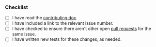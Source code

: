 <!--
Thank you for wanting to contribute!

Please fill out this description, and the checklist below.

Here are some key points to include in your description:
- What is this new code intended to do?
- Are there any related issues?
- What is the motivation for this change?
- What is an example of usage, or changes to config files? (if applicable)
-->

### Checklist

- [ ] I have read the [contributing doc](https://github.com/jrnl-org/jrnl/blob/develop/docs/contributing.md).
- [ ] I have included a link to the relevant issue number.
- [ ] I have checked to ensure there aren't other open [pull requests](../pulls)
  for the same issue.
- [ ] I have written new tests for these changes, as needed.
<!--
NOTE: Your PR may not be reviewed if there are any failing tests. You can run
tests locally with `poe test` (see the contributing doc if you need help with
`poe`), or use our automated tests after you submit your PR.
-->
